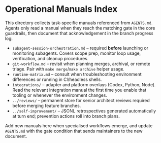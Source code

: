 # Operational Manuals Index

This directory collects task-specific manuals referenced from `AGENTS.md`.
Agents only read a manual when they reach the matching gate in the core
guardrails, then document that acknowledgement in the branch progress log.

- `subagent-session-orchestration.md` – required **before** launching or
  monitoring subagents. Covers scope prep, monitor loop usage, verification,
  and cleanup procedures.
- `git-workflow.md` – revisit when planning merges, archival, or remote
  triage. Pair with `make merge`/`make archive` helper usage.
- `runtime-matrix.md` – consult when troubleshooting environment differences or
  running in CI/headless shells.
- `integrations/` – adapter and platform overlays (Codex, Python, Node). Read
  the relevant integration manual the first time you enable that tooling or
  whenever the environment changes.
- `../reviews/` – permanent store for senior architect reviews required before
  merging feature branches.
- `../self-improvement/` – JSONL retrospectives generated automatically at turn
  end; prevention actions roll into branch plans.

Add new manuals here when specialised workflows emerge, and update `AGENTS.md`
with the gate condition that sends maintainers to the new document.
